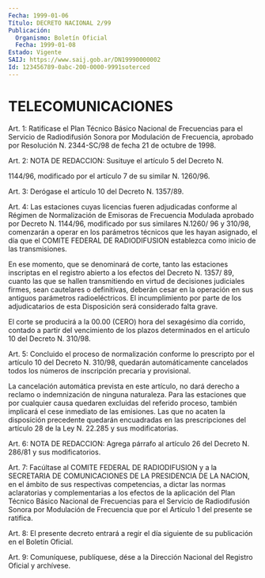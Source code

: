```yaml
---
Fecha: 1999-01-06
Título: DECRETO NACIONAL 2/99
Publicación:
  Organismo: Boletín Oficial
  Fecha: 1999-01-08
Estado: Vigente
SAIJ: https://www.saij.gob.ar/DN19990000002
Id: 123456789-0abc-200-0000-9991soterced
---
```

# TELECOMUNICACIONES

<a id="1"></a>
Art. 1:  Ratifícase  el  Plan  Técnico  Básico  Nacional  de Frecuencias para el Servicio de Radiodifusión Sonora por Modulación de  Frecuencia, aprobado por Resolución N. 2344-SC/98 de fecha 21 de octubre de 1998.

<a id="2"></a>
Art.  2: NOTA DE REDACCION: Susituye el artículo 5 del Decreto N.

1144/96, modificado por el artículo 7 de su similar N. 1260/96.

<a id="3"></a>
Art.  3:  Derógase  el  artículo  10  del Decreto  N. 1357/89.

<a id="4"></a>
Art. 4: Las estaciones cuyas licencias fueren adjudicadas conforme al  Régimen  de  Normalización  de Emisoras de Frecuencia  Modulada aprobado por Decreto N. 1144/96, modificado por sus similares N.1260/ 96 y 310/98, comenzarán a operar en los parámetros técnicos que les hayan  asignado,  el  día que el COMITE  FEDERAL  DE  RADIODIFUSION establezca como inicio de las transmisiones.

En ese momento, que se  denominará  de  corte, tanto las estaciones inscriptas en el registro abierto a los efectos  del Decreto N. 1357/ 89, cuanto las que se hallen transmitiendo en virtud  de decisiones judiciales firmes, sean cautelares o definitivas, deberán  cesar en la   operación  en  sus  antiguos  parámetros  radioeléctricos.  El incumplimiento  por parte de los adjudicatarios de esta Disposición será considerado falta grave.

El corte se producirá  a  la  00.00  (CERO) hora del sexagésimo día corrido, contado a partir del vencimiento de los plazos determinados en el artículo 10 del Decreto N. 310/98.

<a id="5"></a>
Art.  5: Concluido  el  proceso  de  normalización  conforme  lo prescripto  por  el  artículo  10 del Decreto  N. 310/98,  quedarán automáticamente  cancelados  todos    los  números  de  inscripción precaria y provisional.

La  cancelación  automática  prevista  en este  artículo,  no  dará derecho a reclamo o indemnización de ninguna  naturaleza.  Para las estaciones  que por cualquier causa quedaren excluidas del referido proceso, también  implicará el cese inmediato de las emisiones. Las que no acaten la disposición precedente quedarán encuadradas en las prescripciones del artículo 28 de la Ley N. 22.285 y sus modificatorias.

<a id="6"></a>
Art. 6: NOTA DE REDACCION: Agrega párrafo al artículo 26 del Decreto N. 286/81 y sus modificatorios.

<a id="7"></a>
Art.  7: Facúltase al COMITE FEDERAL  DE  RADIODIFUSION  y a  la SECRETARIA  DE COMUNICACIONES DE LA PRESIDENCIA DE LA NACION, en el ámbito  de  sus  respectivas  competencias,  a  dictar  las  normas aclaratorias  y  complementarias a los efectos de la aplicación del Plan Técnico Básico  Nacional  de  Frecuencias  para el Servicio de Radiodifusión  Sonora  por  Modulación  de Frecuencia  que  por  el Artículo 1 del presente se ratifica.

<a id="8"></a>
Art. 8: El presente decreto entrará a regir el día siguiente de su publicación en el Boletín Oficial.

<a id="9"></a>
Art. 9: Comuníquese, publíquese, dése a  la Dirección Nacional del Registro  Oficial  y  archívese.
